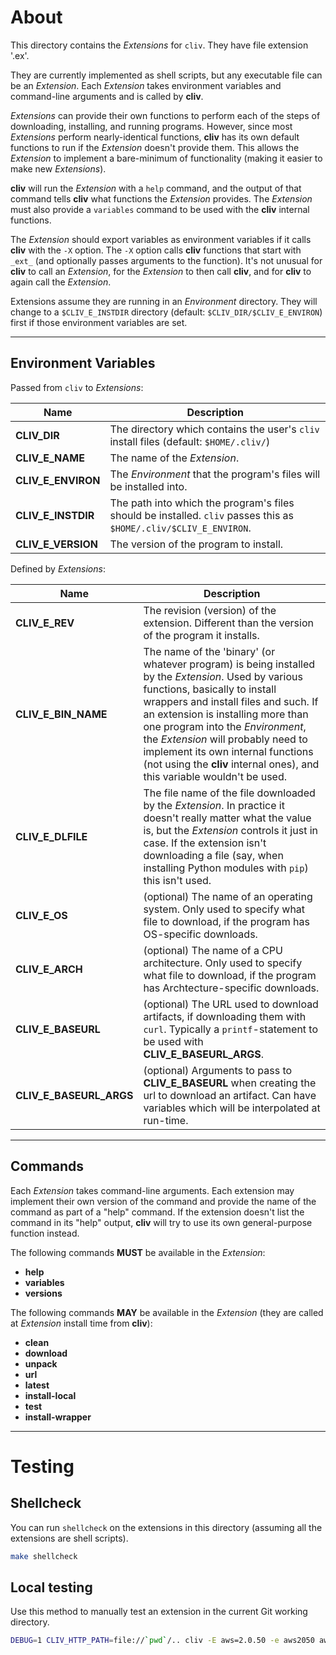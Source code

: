 # About

This directory contains the *Extensions* for `cliv`. They have file extension 
'.ex'.

They are currently implemented as shell scripts, but any executable file can be
an *Extension*. Each *Extension* takes environment variables and command-line 
arguments and is called by **cliv**.

*Extensions* can provide their own functions to perform each of the steps of
downloading, installing, and running programs. However, since most *Extensions*
perform nearly-identical functions, **cliv** has its own default functions
to run if the *Extension* doesn't provide them. This allows the *Extension* to
implement a bare-minimum of functionality (making it easier to make new *Extensions*).

**cliv** will run the *Extension* with a `help` command, and the output of that
command tells **cliv** what functions the *Extension* provides. The *Extension* 
must also provide a `variables` command to be used with the **cliv** internal
functions.

The *Extension* should export variables as environment variables if it calls
**cliv** with the `-X` option. The `-X` option calls **cliv** functions that
start with `_ext_` (and optionally passes arguments to the function). It's not
unusual for **cliv** to call an *Extension*, for the *Extension* to then call
**cliv**, and for **cliv** to again call the *Extension*.

Extensions assume they are running in an *Environment* directory. They will 
change to a `$CLIV_E_INSTDIR` directory (default: `$CLIV_DIR/$CLIV_E_ENVIRON`)
first if those environment variables are set.

---

## Environment Variables

Passed from `cliv` to *Extensions*:

| Name | Description |
  --- | ---
| **CLIV_DIR**         | The directory which contains the user's `cliv` install files (default: `$HOME/.cliv/`) |
| **CLIV_E_NAME**      | The name of the *Extension*. |
| **CLIV_E_ENVIRON**   | The *Environment* that the program's files will be installed into. |
| **CLIV_E_INSTDIR**   | The path into which the program's files should be installed. `cliv` passes this as `$HOME/.cliv/$CLIV_E_ENVIRON`. |
| **CLIV_E_VERSION**   | The version of the program to install. |

Defined by *Extensions*:

| Name | Description |
  --- | ---
| **CLIV_E_REV**       | The revision (version) of the extension. Different than the version of the program it installs. |
| **CLIV_E_BIN_NAME**  | The name of the 'binary' (or whatever program) is being installed by the *Extension*. Used by various functions, basically to install wrappers and install files and such. If an extension is installing more than one program into the *Environment*, the *Extension* will probably need to implement its own internal functions (not using the **cliv** internal ones), and this variable wouldn't be used. |
| **CLIV_E_DLFILE**    | The file name of the file downloaded by the *Extension*. In practice it doesn't really matter what the value is, but the *Extension* controls it just in case. If the extension isn't downloading a file (say, when installing Python modules with `pip`) this isn't used. |
| **CLIV_E_OS**        | (optional) The name of an operating system. Only used to specify what file to download, if the program has OS-specific downloads. |
| **CLIV_E_ARCH**      | (optional) The name of a CPU architecture. Only used to specify what file to download, if the program has Archtecture-specific downloads. |
| **CLIV_E_BASEURL**   | (optional) The URL used to download artifacts, if downloading them with `curl`. Typically a `printf`-statement to be used with **CLIV_E_BASEURL_ARGS**. |
| **CLIV_E_BASEURL_ARGS** | (optional) Arguments to pass to **CLIV_E_BASEURL** when creating the url to download an artifact. Can have variables which will be interpolated at run-time. |

---

## Commands

Each *Extension* takes command-line arguments. Each extension may implement their own version of the command and provide the name of the command as part of a "help" command. If the extension doesn't list the command in its "help" output, **cliv** will try to use its own general-purpose function instead.

The following commands **MUST** be available in the *Extension*:
 - **help**
 - **variables**
 - **versions**

The following commands **MAY** be available in the *Extension* (they are called at *Extension* install time from **cliv**):
 - **clean**
 - **download**
 - **unpack**
 - **url**
 - **latest**
 - **install-local**
 - **test**
 - **install-wrapper**

---

# Testing

## Shellcheck
You can run `shellcheck` on the extensions in this directory (assuming all the extensions are shell scripts).
```bash
make shellcheck
```

## Local testing
Use this method to manually test an extension in the current Git working directory.
```bash
DEBUG=1 CLIV_HTTP_PATH=file://`pwd`/.. cliv -E aws=2.0.50 -e aws2050 aws
```
